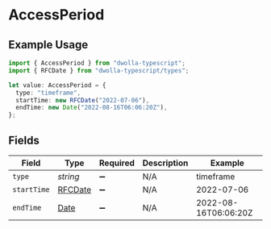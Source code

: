 # AccessPeriod

## Example Usage

```typescript
import { AccessPeriod } from "dwolla-typescript";
import { RFCDate } from "dwolla-typescript/types";

let value: AccessPeriod = {
  type: "timeframe",
  startTime: new RFCDate("2022-07-06"),
  endTime: new Date("2022-08-16T06:06:20Z"),
};
```

## Fields

| Field                                                                                         | Type                                                                                          | Required                                                                                      | Description                                                                                   | Example                                                                                       |
| --------------------------------------------------------------------------------------------- | --------------------------------------------------------------------------------------------- | --------------------------------------------------------------------------------------------- | --------------------------------------------------------------------------------------------- | --------------------------------------------------------------------------------------------- |
| `type`                                                                                        | *string*                                                                                      | :heavy_minus_sign:                                                                            | N/A                                                                                           | timeframe                                                                                     |
| `startTime`                                                                                   | [RFCDate](../types/rfcdate.md)                                                                | :heavy_minus_sign:                                                                            | N/A                                                                                           | 2022-07-06                                                                                    |
| `endTime`                                                                                     | [Date](https://developer.mozilla.org/en-US/docs/Web/JavaScript/Reference/Global_Objects/Date) | :heavy_minus_sign:                                                                            | N/A                                                                                           | 2022-08-16T06:06:20Z                                                                          |